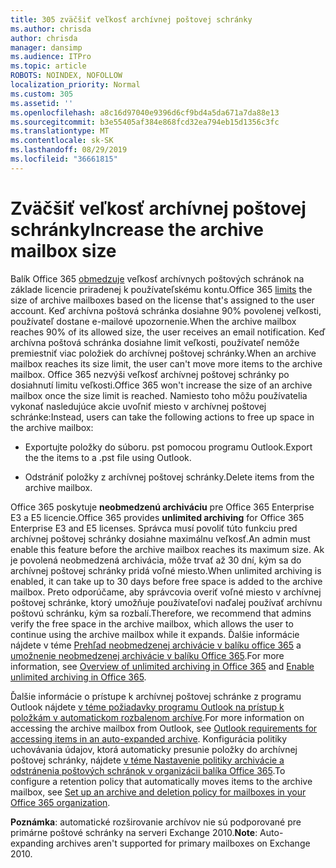 ```yaml
---
title: 305 zväčšiť veľkosť archívnej poštovej schránky
ms.author: chrisda
author: chrisda
manager: dansimp
ms.audience: ITPro
ms.topic: article
ROBOTS: NOINDEX, NOFOLLOW
localization_priority: Normal
ms.custom: 305
ms.assetid: ''
ms.openlocfilehash: a8c16d97040e9396d6cf9bd4a5da671a7da88e13
ms.sourcegitcommit: b3e55405af384e868fcd32ea794eb15d1356c3fc
ms.translationtype: MT
ms.contentlocale: sk-SK
ms.lasthandoff: 08/29/2019
ms.locfileid: "36661815"
---
```

# <a name="increase-the-archive-mailbox-size"></a><span data-ttu-id="3bd38-102">Zväčšiť veľkosť archívnej poštovej schránky</span><span class="sxs-lookup"><span data-stu-id="3bd38-102">Increase the archive mailbox size</span></span>

<span data-ttu-id="3bd38-103">Balík Office 365 [obmedzuje](https://docs.microsoft.com/office365/servicedescriptions/exchange-online-service-description/exchange-online-limits#mailbox-storage-limits) veľkosť archívnych poštových schránok na základe licencie priradenej k používateľskému kontu.</span><span class="sxs-lookup"><span data-stu-id="3bd38-103">Office 365 [limits](https://docs.microsoft.com/office365/servicedescriptions/exchange-online-service-description/exchange-online-limits#mailbox-storage-limits) the size of archive mailboxes based on the license that's assigned to the user account.</span></span> <span data-ttu-id="3bd38-104">Keď archívna poštová schránka dosiahne 90% povolenej veľkosti, používateľ dostane e-mailové upozornenie.</span><span class="sxs-lookup"><span data-stu-id="3bd38-104">When the archive mailbox reaches 90% of its allowed size, the user receives an email notification.</span></span> <span data-ttu-id="3bd38-105">Keď archívna poštová schránka dosiahne limit veľkosti, používateľ nemôže premiestniť viac položiek do archívnej poštovej schránky.</span><span class="sxs-lookup"><span data-stu-id="3bd38-105">When an archive mailbox reaches its size limit, the user can't move more items to the archive mailbox.</span></span> <span data-ttu-id="3bd38-106">Office 365 nezvýši veľkosť archívnej poštovej schránky po dosiahnutí limitu veľkosti.</span><span class="sxs-lookup"><span data-stu-id="3bd38-106">Office 365 won't increase the size of an archive mailbox once the size limit is reached.</span></span> <span data-ttu-id="3bd38-107">Namiesto toho môžu používatelia vykonať nasledujúce akcie uvoľniť miesto v archívnej poštovej schránke:</span><span class="sxs-lookup"><span data-stu-id="3bd38-107">Instead, users can take the following actions to free up space in the archive mailbox:</span></span>

- <span data-ttu-id="3bd38-108">Exportujte položky do súboru. pst pomocou programu Outlook.</span><span class="sxs-lookup"><span data-stu-id="3bd38-108">Export the the items to a .pst file using Outlook.</span></span>

- <span data-ttu-id="3bd38-109">Odstrániť položky z archívnej poštovej schránky.</span><span class="sxs-lookup"><span data-stu-id="3bd38-109">Delete items from the archive mailbox.</span></span>

<span data-ttu-id="3bd38-110">Office 365 poskytuje **neobmedzenú archiváciu** pre Office 365 Enterprise E3 a E5 licencie.</span><span class="sxs-lookup"><span data-stu-id="3bd38-110">Office 365 provides **unlimited archiving** for Office 365 Enterprise E3 and E5 licenses.</span></span> <span data-ttu-id="3bd38-111">Správca musí povoliť túto funkciu pred archívnej poštovej schránky dosiahne maximálnu veľkosť.</span><span class="sxs-lookup"><span data-stu-id="3bd38-111">An admin must enable this feature before the archive mailbox reaches its maximum size.</span></span> <span data-ttu-id="3bd38-112">Ak je povolená neobmedzená archivácia, môže trvať až 30 dní, kým sa do archívnej poštovej schránky pridá voľné miesto.</span><span class="sxs-lookup"><span data-stu-id="3bd38-112">When unlimited archiving is enabled, it can take up to 30 days before free space is added to the archive mailbox.</span></span> <span data-ttu-id="3bd38-113">Preto odporúčame, aby správcovia overiť voľné miesto v archívnej poštovej schránke, ktorý umožňuje používateľovi naďalej používať archívnu poštovú schránku, kým sa rozbalí.</span><span class="sxs-lookup"><span data-stu-id="3bd38-113">Therefore, we recommend that admins verify the free space in the archive mailbox, which allows the user to continue using the archive mailbox while it expands.</span></span> <span data-ttu-id="3bd38-114">Ďalšie informácie nájdete v téme [Prehľad neobmedzenej archivácie v balíku office 365](https://docs.microsoft.com/office365/securitycompliance/unlimited-archiving) a [umožnenie neobmedzenej archivácie v balíku Office 365](https://docs.microsoft.com/office365/securitycompliance/enable-unlimited-archiving).</span><span class="sxs-lookup"><span data-stu-id="3bd38-114">For more information, see [Overview of unlimited archiving in Office 365](https://docs.microsoft.com/office365/securitycompliance/unlimited-archiving) and [Enable unlimited archiving in Office 365](https://docs.microsoft.com/office365/securitycompliance/enable-unlimited-archiving).</span></span>

<span data-ttu-id="3bd38-115">Ďalšie informácie o prístupe k archívnej poštovej schránke z programu Outlook nájdete [v téme požiadavky programu Outlook na prístup k položkám v automatickom rozbalenom archíve](https://docs.microsoft.com/office365/securitycompliance/unlimited-archiving#outlook-requirements-for-accessing-items-in-an-auto-expanded-archive).</span><span class="sxs-lookup"><span data-stu-id="3bd38-115">For more information on accessing the archive mailbox from Outlook, see [Outlook requirements for accessing items in an auto-expanded archive](https://docs.microsoft.com/office365/securitycompliance/unlimited-archiving#outlook-requirements-for-accessing-items-in-an-auto-expanded-archive).</span></span> <span data-ttu-id="3bd38-116">Konfigurácia politiky uchovávania údajov, ktorá automaticky presunie položky do archívnej poštovej schránky, nájdete [v téme Nastavenie politiky archivácie a odstránenia poštových schránok v organizácii balíka Office 365](https://docs.microsoft.com/office365/securitycompliance/set-up-an-archive-and-deletion-policy-for-mailboxes).</span><span class="sxs-lookup"><span data-stu-id="3bd38-116">To configure a retention policy that automatically moves items to the archive mailbox, see [Set up an archive and deletion policy for mailboxes in your Office 365 organization](https://docs.microsoft.com/office365/securitycompliance/set-up-an-archive-and-deletion-policy-for-mailboxes).</span></span>

<span data-ttu-id="3bd38-117">**Poznámka**: automatické rozširovanie archívov nie sú podporované pre primárne poštové schránky na serveri Exchange 2010.</span><span class="sxs-lookup"><span data-stu-id="3bd38-117">**Note**: Auto-expanding archives aren't supported for primary mailboxes on Exchange 2010.</span></span>

